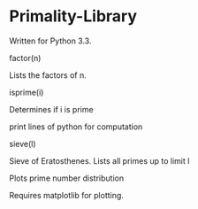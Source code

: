 # Primality-Library
Written for Python 3.3. 

factor(n)

  Lists the factors of n. 


  
isprime(i)

  Determines if i is prime
  
  print lines of python for computation


sieve(l)

  Sieve of Eratosthenes. Lists all primes up to limit l
  
  Plots prime number distribution
  
  Requires matplotlib for plotting.

